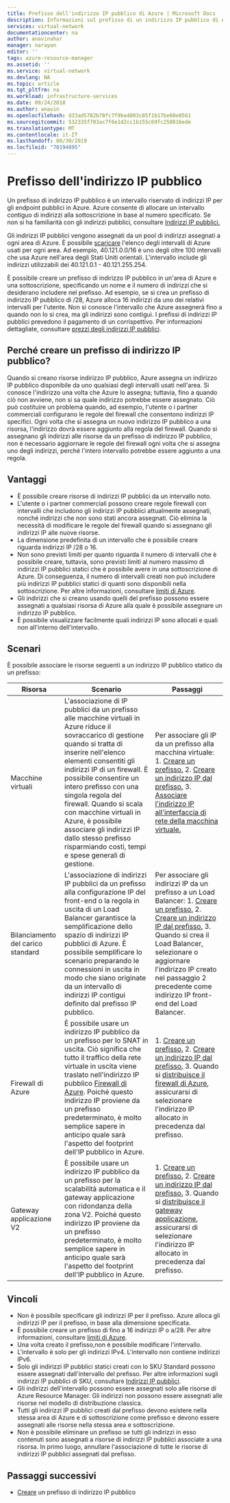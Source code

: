 ```yaml
---
title: Prefisso dell'indirizzo IP pubblico di Azure | Microsoft Docs
description: Informazioni sul prefisso di un indirizzo IP pubblico di Azure e su come consenta di assegnare indirizzi IP pubblici affidabili alle risorse.
services: virtual-network
documentationcenter: na
author: anavinahar
manager: narayan
editor: ''
tags: azure-resource-manager
ms.assetid: ''
ms.service: virtual-network
ms.devlang: NA
ms.topic: article
ms.tgt_pltfrm: na
ms.workload: infrastructure-services
ms.date: 09/24/2018
ms.author: anavin
ms.openlocfilehash: d33ad5782b78fc7f9ba4803c85f1b17be60e8561
ms.sourcegitcommit: 532335f703ac7f6e1d2cc1b155c69fc258816ede
ms.translationtype: MT
ms.contentlocale: it-IT
ms.lasthandoff: 08/30/2019
ms.locfileid: "70194895"
---
```

# <a name="public-ip-address-prefix"></a>Prefisso dell'indirizzo IP pubblico

Un prefisso di indirizzo IP pubblico è un intervallo riservato di indirizzi IP per gli endpoint pubblici in Azure. Azure consente di allocare un intervallo contiguo di indirizzi alla sottoscrizione in base al numero specificato. Se non si ha familiarità con gli indirizzi pubblici, consultare [Indirizzi IP pubblici.](virtual-network-ip-addresses-overview-arm.md#public-ip-addresses)

Gli indirizzi IP pubblici vengono assegnati da un pool di indirizzi assegnati a ogni area di Azure. È possibile [scaricare](https://www.microsoft.com/download/details.aspx?id=56519) l'elenco degli intervalli di Azure usati per ogni area. Ad esempio, 40.121.0.0/16 è uno degli oltre 100 intervalli che usa Azure nell'area degli Stati Uniti orientali. L'intervallo include gli indirizzi utilizzabili dei 40.121.0.1 - 40.121.255.254.

È possibile creare un prefisso di indirizzo IP pubblico in un'area di Azure e una sottoscrizione, specificando un nome e il numero di indirizzi che si desiderano includere nel prefisso. Ad esempio, se si crea un prefisso di indirizzo IP pubblico di /28, Azure alloca 16 indirizzi da uno dei relativi intervalli per l'utente. Non si conosce l'intervallo che Azure assegnerà fino a quando non lo si crea, ma gli indirizzi sono contigui. I prefissi di indirizzi IP pubblici prevedono il pagamento di un corrispettivo. Per informazioni dettagliate, consultare [prezzi degli indirizzi IP pubblici](https://azure.microsoft.com/pricing/details/ip-addresses).

## <a name="why-create-a-public-ip-address-prefix"></a>Perché creare un prefisso di indirizzo IP pubblico?

Quando si creano risorse indirizzo IP pubblico, Azure assegna un indirizzo IP pubblico disponibile da uno qualsiasi degli intervalli usati nell'area. Si conosce l'indirizzo una volta che Azure lo assegna; tuttavia, fino a quando ciò non avviene, non si sa quale indirizzo potrebbe essere assegnato. Ciò può costituire un problema quando, ad esempio, l'utente o i partner commerciali configurano le regole del firewall che consentono indirizzi IP specifici. Ogni volta che si assegna un nuovo indirizzo IP pubblico a una risorsa, l'indirizzo dovrà essere aggiunto alla regola del firewall. Quando si assegnano gli indirizzi alle risorse da un prefisso di indirizzo IP pubblico, non è necessario aggiornare le regole del firewall ogni volta che si assegna uno degli indirizzi, perché l'intero intervallo potrebbe essere aggiunto a una regola.

## <a name="benefits"></a>Vantaggi

- È possibile creare risorse di indirizzi IP pubblici da un intervallo noto.
- L'utente o i partner commerciali possono creare regole firewall con intervalli che includono gli indirizzi IP pubblici attualmente assegnati, nonché indirizzi che non sono stati ancora assegnati. Ciò elimina la necessità di modificare le regole del firewall quando si assegnano gli indirizzi IP alle nuove risorse.
- La dimensione predefinita di un intervallo che è possibile creare riguarda indirizzi IP /28 o 16.
- Non sono previsti limiti per quanto riguarda il numero di intervalli che è possibile creare, tuttavia, sono previsti limiti al numero massimo di indirizzi IP pubblici statici che è possibile avere in una sottoscrizione di Azure. Di conseguenza, il numero di intervalli creati non può includere più indirizzi IP pubblici statici di quanti sono disponibili nella sottoscrizione. Per altre informazioni, consultare [limiti di Azure](../azure-subscription-service-limits.md?toc=%2fazure%2fvirtual-network%2ftoc.json#azure-resource-manager-virtual-networking-limits).
- Gli indirizzi che si creano usando quelli del prefisso possono essere assegnati a qualsiasi risorsa di Azure alla quale è possibile assegnare un indirizzo IP pubblico.
- È possibile visualizzare facilmente quali indirizzi IP sono allocati e quali non all'interno dell'intervallo.

## <a name="scenarios"></a>Scenari
È possibile associare le risorse seguenti a un indirizzo IP pubblico statico da un prefisso:

|Risorsa|Scenario|Passaggi|
|---|---|---|
|Macchine virtuali| L'associazione di IP pubblici da un prefisso alle macchine virtuali in Azure riduce il sovraccarico di gestione quando si tratta di inserire nell'elenco elementi consentiti gli indirizzi IP di un firewall. È possibile consentire un intero prefisso con una singola regola del firewall. Quando si scala con macchine virtuali in Azure, è possibile associare gli indirizzi IP dallo stesso prefisso risparmiando costi, tempi e spese generali di gestione.| Per associare gli IP da un prefisso alla macchina virtuale: 1. [Creare un prefisso.](manage-public-ip-address-prefix.md) 2. [Creare un indirizzo IP dal prefisso.](manage-public-ip-address-prefix.md) 3. [Associare l'indirizzo IP all'interfaccia di rete della macchina virtuale.](virtual-network-network-interface-addresses.md#add-ip-addresses)
| Bilanciamento del carico standard | L'associazione di indirizzi IP pubblici da un prefisso alla configurazione IP del front-end o la regola in uscita di un Load Balancer garantisce la semplificazione dello spazio di indirizzi IP pubblici di Azure. È possibile semplificare lo scenario preparando le connessioni in uscita in modo che siano originate da un intervallo di indirizzi IP contigui definito dal prefisso IP pubblico. | Per associare gli indirizzi IP da un prefisso a un Load Balancer: 1. [Creare un prefisso.](manage-public-ip-address-prefix.md) 2. [Creare un indirizzo IP dal prefisso.](manage-public-ip-address-prefix.md) 3. Quando si crea il Load Balancer, selezionare o aggiornare l'indirizzo IP creato nel passaggio 2 precedente come indirizzo IP front-end del Load Balancer. |
| Firewall di Azure | È possibile usare un indirizzo IP pubblico da un prefisso per lo SNAT in uscita. Ciò significa che tutto il traffico della rete virtuale in uscita viene traslato nell'indirizzo IP pubblico [Firewall di Azure](../firewall/overview.md?toc=%2fazure%2fvirtual-network%2ftoc.json). Poiché questo indirizzo IP proviene da un prefisso predeterminato, è molto semplice sapere in anticipo quale sarà l'aspetto del footprint dell'IP pubblico in Azure. | 1. [Creare un prefisso.](manage-public-ip-address-prefix.md) 2. [Creare un indirizzo IP dal prefisso.](manage-public-ip-address-prefix.md) 3. Quando si [distribuisce il firewall di Azure](../firewall/tutorial-firewall-deploy-portal.md?toc=%2fazure%2fvirtual-network%2ftoc.json#deploy-the-firewall), assicurarsi di selezionare l'indirizzo IP allocato in precedenza dal prefisso.|
| Gateway applicazione V2 | È possibile usare un indirizzo IP pubblico da un prefisso per la scalabilità automatica e il gateway applicazione con ridondanza della zona V2. Poiché questo indirizzo IP proviene da un prefisso predeterminato, è molto semplice sapere in anticipo quale sarà l'aspetto del footprint dell'IP pubblico in Azure. | 1. [Creare un prefisso.](manage-public-ip-address-prefix.md) 2. [Creare un indirizzo IP dal prefisso.](manage-public-ip-address-prefix.md) 3. Quando si [distribuisce il gateway applicazione](../application-gateway/quick-create-portal.md#create-an-application-gateway), assicurarsi di selezionare l'indirizzo IP allocato in precedenza dal prefisso.|

## <a name="constraints"></a>Vincoli

- Non è possibile specificare gli indirizzi IP per il prefisso. Azure alloca gli indirizzi IP per il prefisso, in base alla dimensione specificata.
- È possibile creare un prefisso di fino a 16 indirizzi IP o a/28. Per altre informazioni, consultare [limiti di Azure](../azure-subscription-service-limits.md?toc=%2fazure%2fvirtual-network%2ftoc.json#azure-resource-manager-virtual-networking-limits).
- Una volta creato il prefisso,non è possibile modificare l'intervallo.
- L'intervallo è solo per gli indirizzi IPv4. L'intervallo non contiene indirizzi IPv6.
- Solo gli indirizzi IP pubblici statici creati con lo SKU Standard possono essere assegnati dall'intervallo del prefisso. Per altre informazioni sugli indirizzi IP pubblici di SKU, consultare [Indirizzi IP pubblici](virtual-network-ip-addresses-overview-arm.md#public-ip-addresses).
- Gli indirizzi dell'intervallo possono essere assegnati solo alle risorse di Azure Resource Manager. Gli indirizzi non possono essere assegnati alle risorse nel modello di distribuzione classica.
- Tutti gli indirizzi IP pubblici creati dal prefisso devono esistere nella stessa area di Azure e di sottoscrizione come prefisso e devono essere assegnati alle risorse nella stessa area e sottoscrizione.
- Non è possibile eliminare un prefisso se tutti gli indirizzi in esso contenuti sono assegnati a risorse di indirizzi IP pubblici associate a una risorsa. In primo luogo, annullare l'associazione di tutte le risorse di indirizzi IP pubblici assegnati dal prefisso.


## <a name="next-steps"></a>Passaggi successivi

- [Creare](manage-public-ip-address-prefix.md) un prefisso di indirizzo IP pubblico
